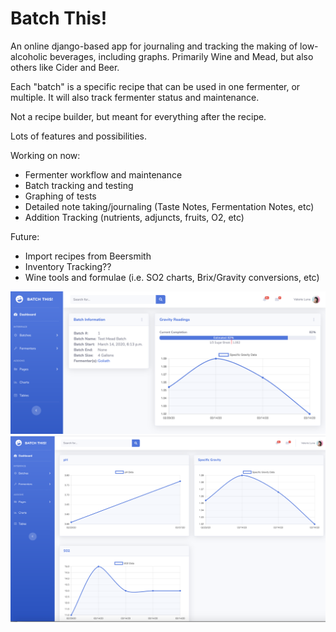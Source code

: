 # Batch This!
An online django-based app for journaling and tracking the making of low-alcoholic beverages, including graphs.  Primarily Wine and Mead, but also others like Cider and Beer.  

Each "batch" is a specific recipe that can be used in one fermenter, or multiple.  It will also track fermenter status and maintenance.  

Not a recipe builder, but meant for everything after the recipe.

Lots of features and possibilities.

Working on now:
* Fermenter workflow and maintenance
* Batch tracking and testing
* Graphing of tests
* Detailed note taking/journaling (Taste Notes, Fermentation Notes, etc)
* Addition Tracking (nutrients, adjuncts, fruits, O2, etc)

Future:
* Import recipes from Beersmith
* Inventory Tracking??
* Wine tools and formulae (i.e. SO2 charts, Brix/Gravity conversions, etc)

![](screenshots/batch_detail_preAlpha.png)
![](screenshots/batch_graph_preAlpha.png)
